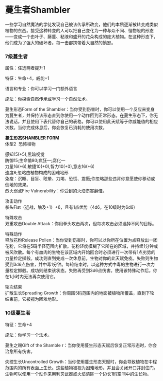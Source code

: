 # 蔓生者Shambler

一些学习自然魔法的学徒发现自己被该传承所改变，他们的本质逐渐被转变成类似植物的东西。接受这种转变的人可以把自己变化为一种与众不同、怪物般的形态——变成一个由叶子、藤蔓、粘液和盛开的花朵构成的庞大植物。在这种形态下，他们成为了强大的破坏者，每一击都携带着大自然的愤怒。

### 7级蔓生者

属性：任选两者提升1

特征：生命+4，威能+1

语言和专业：你可以学习一门额外语言

施法：你探索自然传承或学习一个自然法术。

蔓生形态Form of the
Shambler：当你受到伤害时，你可以使用一个反应来变身为蔓生者，并保持该形态直到你使用一个动作回到正常形态。在蔓生形态下，你无法说话，并且使用下表代替你自己的表格。你可以使用此天赋等于你威能值的相应次数。当你完成休息后，你会恢复已消耗的使用次数。

**蔓生形态SHAMBLER FORM**  
体型2  恐怖植物

感知15(+5);黑暗视觉  
防御15;生命值80;疯狂—;腐化—  
力量16(+6),敏捷10(+0),智力10(+0),意志16(+6)  
速度8;忽略由植物构成的困难地形  
免疫：沉睡、目盲、眩晕、力竭、恐慌、震慑;你忽略那些违背你意愿使你移动或倒地的效果。  
烈火弱点Fire Vulnerability：你受到的火焰伤害翻倍。

攻击动作  
拳头Fist（近战，触及+1）+6，且有1点优势（4d6，在10级时为6d6）

特殊攻击  
双重攻击Double Attack：你用拳头攻击两次，但每次攻击必须选择不同的目标。

特殊动作  
释放花粉Release
Pollen：当你受到伤害时，你可以以你所在位置为点释放出一团花粉，它将在5码半径范围内扩散。花粉轻度模糊了它所在的区域，并持续1分钟或被风吹散。每个有血肉的生物在该区域内开始回合时必须进行一次带有1点劣势的力量检定掷骰。成功则直到完成一次休息前，生物对你的此天赋免疫。失败则生物受到3d6点伤害，并中毒1分钟。每轮结束时，以这种方式中毒的生物进行一次力量检定掷骰。成功则结束该状态。失败再受到3d6点伤害。使用该特殊动作后，你在1小时内无法再次使用它。

轮次结束  
扩散生长Spreading
Growth：你周围5码范围内的地面被植物所覆盖，直到下轮结束前，它被视为困难地形。

### 10级蔓生者

特征：生命+4

施法：你学习一个法术。

蔓生之赐Gift of the Shamble
r：当你使用蔓生形态天赋后恢复正常形态时，你会治愈所有伤害。

失控生长Uncontrolled
Growth：当你使用蔓生形态天赋时，你会导致植物在中程范围内的所有表面上生长。这些植物被视为困难地形，并且会关闭开口并封住门。生物可以使用一个动作来用利刃武器或火焰清除一个边长1码空间中的生长物。
